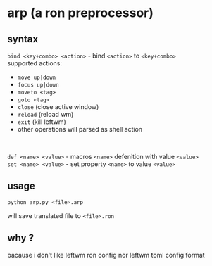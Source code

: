 # arp (a ron preprocessor)

## syntax

`bind <key+combo> <action>` - bind `<action>` to `<key+combo>` <br/>
supported actions:
* `move up|down`
* `focus up|down`
* `moveto <tag>`
* `goto <tag>`
* `close` (close active window)
* `reload` (reload wm)
* `exit` (kill leftwm)
* other operations will parsed as shell action
<br/>

`def <name> <value>` - macros `<name>` defenition with value `<value>` <br/>
`set <name> <value>` - set property `<name>` to value `<value>` <br/>

## usage

```sh
python arp.py <file>.arp
```

will save translated file to `<file>.ron`

## why ?

bacause i don't like leftwm ron config nor leftwm toml config format
